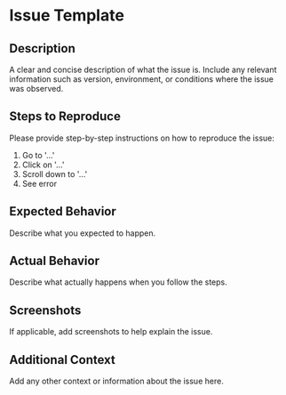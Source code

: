 # Issue Template

## Description

A clear and concise description of what the issue is. Include any relevant information such as version, environment, or conditions where the issue was observed.

## Steps to Reproduce

Please provide step-by-step instructions on how to reproduce the issue:

1. Go to '...'
2. Click on '...'
3. Scroll down to '...'
4. See error

## Expected Behavior

Describe what you expected to happen.

## Actual Behavior

Describe what actually happens when you follow the steps.

## Screenshots

If applicable, add screenshots to help explain the issue.

## Additional Context

Add any other context or information about the issue here.
